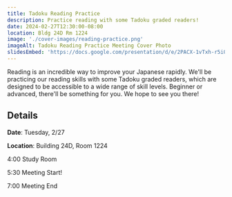 ```yaml
---
title: Tadoku Reading Practice
description: Practice reading with some Tadoku graded readers!
date: 2024-02-27T12:30:00-08:00
location: Bldg 24D Rm 1224
image: './cover-images/reading-practice.png'
imageAlt: Tadoku Reading Practice Meeting Cover Photo
slidesEmbed: 'https://docs.google.com/presentation/d/e/2PACX-1vTxh-r5i0cVMFXdOsRwnyfkD0JxplZVvJVOWixaesZxmgrYd3-ROxuVKlnVHMsbOZkVkRJb5yrj2UT-/embed?start=false&loop=false&delayms=60000'
---
```


Reading is an incredible way to improve your Japanese rapidly. We'll be practicing our reading skills with some Tadoku graded readers, which are designed to be accessible to a wide range of skill levels. Beginner or advanced, there'll be something for you. We hope to see you there!

## Details
**Date**: Tuesday, 2/27

**Location**: Building 24D, Room 1224

4:00    Study Room

5:30    Meeting Start!

7:00    Meeting End